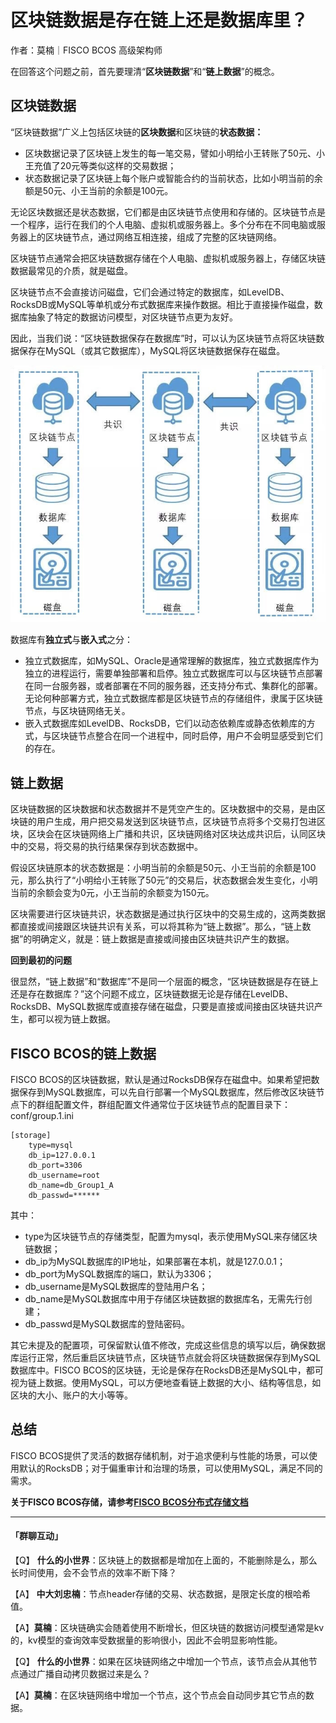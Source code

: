 # 区块链数据是存在链上还是数据库里？

作者：莫楠｜FISCO BCOS 高级架构师

在回答这个问题之前，首先要理清“**区块链数据**”和“**链上数据**”的概念。

## 区块链数据

“区块链数据”广义上包括区块链的**区块数据**和区块链的**状态数据：**

- 区块数据记录了区块链上发生的每一笔交易，譬如小明给小王转账了50元、小王充值了20元等类似这样的交易数据；
- 状态数据记录了区块链上每个账户或智能合约的当前状态，比如小明当前的余额是50元、小王当前的余额是100元。

无论区块数据还是状态数据，它们都是由区块链节点使用和存储的。区块链节点是一个程序，运行在我们的个人电脑、虚拟机或服务器上。多个分布在不同电脑或服务器上的区块链节点，通过网络互相连接，组成了完整的区块链网络。

区块链节点通常会把区块链数据存储在个人电脑、虚拟机或服务器上，存储区块链数据最常见的介质，就是磁盘。

区块链节点不会直接访问磁盘，它们会通过特定的数据库，如LevelDB、RocksDB或MySQL等单机或分布式数据库来操作数据。相比于直接操作磁盘，数据库抽象了特定的数据访问模型，对区块链节点更为友好。

因此，当我们说：“区块链数据保存在数据库”时，可以认为区块链节点将区块链数据保存在MySQL（或其它数据库），MySQL将区块链数据保存在磁盘。

![](../../../../images/articles/data_chain_or_database/IMG_5304.JPG)

数据库有**独立式**与**嵌入式**之分：

- 独立式数据库，如MySQL、Oracle是通常理解的数据库，独立式数据库作为独立的进程运行，需要单独部署和启停。独立式数据库可以与区块链节点部署在同一台服务器，或者部署在不同的服务器，还支持分布式、集群化的部署。无论何种部署方式，独立式数据库都是区块链节点的存储组件，隶属于区块链节点，与区块链网络无关。
- 嵌入式数据库如LevelDB、RocksDB，它们以动态依赖库或静态依赖库的方式，与区块链节点整合在同一个进程中，同时启停，用户不会明显感受到它们的存在。

## 链上数据

区块链数据的区块数据和状态数据并不是凭空产生的。区块数据中的交易，是由区块链的用户生成，用户把交易发送到区块链节点，区块链节点将多个交易打包进区块，区块会在区块链网络上广播和共识，区块链网络对区块达成共识后，认同区块中的交易，将交易的执行结果保存到状态数据中。

假设区块链原本的状态数据是：小明当前的余额是50元、小王当前的余额是100元，那么执行了“小明给小王转账了50元”的交易后，状态数据会发生变化，小明当前的余额会变为0元，小王当前的余额变为150元。

区块需要进行区块链共识，状态数据是通过执行区块中的交易生成的，这两类数据都直接或间接跟区块链共识有关系，可以将其称为“链上数据”。那么，“链上数据”的明确定义，就是：链上数据是直接或间接由区块链共识产生的数据。

**回到最初的问题**

很显然，“链上数据”和“数据库”不是同一个层面的概念，“区块链数据是存在链上还是存在数据库？”这个问题不成立，区块链数据无论是存储在LevelDB、RocksDB、MySQL数据库或直接存储在磁盘，只要是直接或间接由区块链共识产生，都可以视为链上数据。

## FISCO BCOS的链上数据

FISCO BCOS的区块链数据，默认是通过RocksDB保存在磁盘中。如果希望把数据保存到MySQL数据库，可以先自行部署一个MySQL数据库，然后修改区块链节点下的群组配置文件，群组配置文件通常位于区块链节点的配置目录下：conf/group.1.ini

```
[storage]
    type=mysql
    db_ip=127.0.0.1
    db_port=3306
    db_username=root
    db_name=db_Group1_A
    db_passwd=******
```

其中：

- type为区块链节点的存储类型，配置为mysql，表示使用MySQL来存储区块链数据；
- db_ip为MySQL数据库的IP地址，如果部署在本机，就是127.0.0.1；
- db_port为MySQL数据库的端口，默认为3306；
- db_username是MySQL数据库的登陆用户名；
- db_name是MySQL数据库中用于存储区块链数据的数据库名，无需先行创建；
- db_passwd是MySQL数据库的登陆密码。

其它未提及的配置项，可保留默认值不修改，完成这些信息的填写以后，确保数据库运行正常，然后重启区块链节点，区块链节点就会将区块链数据保存到MySQL数据库中。FISCO BCOS的区块链，无论是保存在RocksDB还是MySQL中，都可视为链上数据。使用MySQL，可以方便地查看链上数据的大小、结构等信息，如区块的大小、账户的大小等等。

## 总结

FISCO BCOS提供了灵活的数据存储机制，对于追求便利与性能的场景，可以使用默认的RocksDB；对于偏重审计和治理的场景，可以使用MySQL，满足不同的需求。

**关于FISCO BCOS存储，请参考[FISCO BCOS分布式存储文档](https://fisco-bcos-documentation.readthedocs.io/zh_CN/release-2.0/docs/manual/distributed_storage.html)**

------

#### 「群聊互动」

【Q】 **什么的小世界**：区块链上的数据都是增加在上面的，不能删除是么，那么长时间使用，会不会节点的效率不断下降？

【A】 **中大刘忠楠**：节点header存储的交易、状态数据，是限定长度的根哈希值。

【A】**莫楠**：区块链确实会随着使用不断增长，但区块链的数据访问模型通常是kv的，kv模型的查询效率受数据量的影响很小，因此不会明显影响性能。

【Q】 **什么的小世界**：如果在区块链网络之中增加一个节点，该节点会从其他节点通过广播自动拷贝数据过来是么？

【A】**莫楠**：在区块链网络中增加一个节点，这个节点会自动同步其它节点的数据。